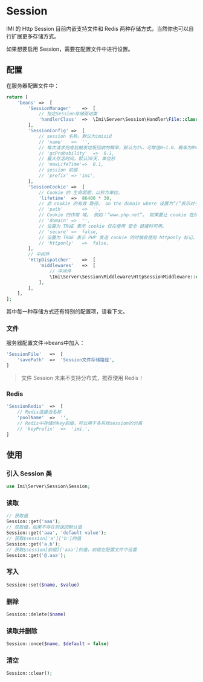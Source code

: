 # Session

IMI 的 Http Session 目前内嵌支持文件和 Redis 两种存储方式，当然你也可以自行扩展更多存储方式。

如果想要启用 Session，需要在配置文件中进行设置。

## 配置

在服务器配置文件中：

```php
return [
	'beans'	=>	[
		'SessionManager'	=>	[
			// 指定Session存储驱动类
			'handlerClass'	=>	\Imi\Server\Session\Handler\File::class,
		],
		'SessionConfig'	=>	[
			// session 名称，默认为imisid
			// 'name'	=>	'',
			// 每次请求完成后触发垃圾回收的概率，默认为1%，可取值0~1.0，概率为0%~100%
			// 'gcProbability'	=>	0.1,
			// 最大存活时间，默认30天，单位秒
			// 'maxLifeTime'=>	0.1,
			// session 前缀
			// 'prefix' => 'imi',
		],
		'SessionCookie'	=>	[
			// Cookie 的 生命周期，以秒为单位。
			'lifetime'	=>	86400 * 30,
			// 此 cookie 的有效 路径。 on the domain where 设置为“/”表示对于本域上所有的路径此 cookie 都可用。
			// 'path'		=>	'',
			// Cookie 的作用 域。 例如：“www.php.net”。 如果要让 cookie 在所有的子域中都可用，此参数必须以点（.）开头，例如：“.php.net”。
			// 'domain'	=>	'',
			// 设置为 TRUE 表示 cookie 仅在使用 安全 链接时可用。
			// 'secure'	=>	false,
			// 设置为 TRUE 表示 PHP 发送 cookie 的时候会使用 httponly 标记。
			// 'httponly'	=>	false,
		],
		// 中间件
		'HttpDispatcher'	=>	[
			'middlewares'	=>	[
				// 中间件
				\Imi\Server\Session\Middleware\HttpSessionMiddleware::class,
			],
		],
	],
];
```

其中每一种存储方式还有特别的配置项，请看下文。

### 文件

服务器配置文件->beans中加入：

```php
'SessionFile'	=>	[
	'savePath'	=>	'Session文件存储路径',
]
```

> 文件 Session 未来不支持分布式，推荐使用 Redis！

### Redis

```php
'SessionRedis'	=>	[
	// Redis连接池名称
	'poolName'	=>	'',
	// Redis中存储的key前缀，可以用于多系统session的分离
	// 'keyPrefix'	=>	'imi.',
]
```

## 使用

### 引入 Session 类

```php
use Imi\Server\Session\Session;
```

### 读取

```php
// 获取值
Session::get('aaa');
// 获取值，如果不存在则返回默认值
Session::get('aaa', 'default value');
// 获取$session['a']['b']的值
Session::get('a.b');
// 获取$session[前缀]['aaa']的值，前缀在配置文件中设置
Session::get('@.aaa');
```

### 写入

```php
Session::set($name, $value)
```

### 删除

```php
Session::delete($name)
```

### 读取并删除

```php
Session::once($name, $default = false)
```

### 清空

```php
Session::clear();
```